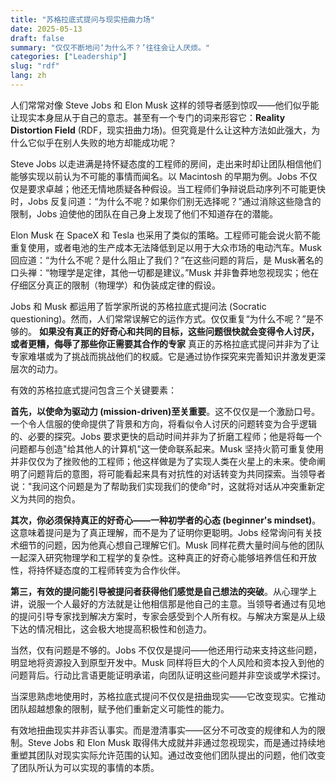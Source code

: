 ```yaml
---
title: "苏格拉底式提问与现实扭曲力场"
date: 2025-05-13
draft: false
summary: "仅仅不断地问‘为什么不？’往往会让人厌烦。"
categories: ["Leadership"]
slug: "rdf"
lang: zh
---
```


人们常常对像 Steve Jobs 和 Elon Musk 这样的领导者感到惊叹——他们似乎能让现实本身屈从于自己的意志。甚至有一个专门的词来形容它：**Reality Distortion Field** (RDF，现实扭曲力场)。但究竟是什么让这种方法如此强大，为什么它似乎在别人失败的地方却能成功呢？

Steve Jobs 以走进满是持怀疑态度的工程师的房间，走出来时却让团队相信他们能够实现以前认为不可能的事情而闻名。以 Macintosh 的早期为例。Jobs 不仅仅是要求卓越；他还无情地质疑各种假设。当工程师们争辩说启动序列不可能更快时，Jobs 反复问道：“为什么不呢？如果你们别无选择呢？”通过消除这些隐含的限制，Jobs 迫使他的团队在自己身上发现了他们不知道存在的潜能。

Elon Musk 在 SpaceX 和 Tesla 也采用了类似的策略。工程师可能会说火箭不能重复使用，或者电池的生产成本无法降低到足以用于大众市场的电动汽车。Musk 回应道：“为什么不呢？是什么阻止了我们？”在这些问题的背后，是 Musk著名的口头禅：“物理学是定律，其他一切都是建议。”Musk 并非鲁莽地忽视现实；他在仔细区分真正的限制（物理学）和伪装成定律的假设。

Jobs 和 Musk 都运用了哲学家所说的苏格拉底式提问法 (Socratic questioning)。然而，人们常常误解它的运作方式。仅仅重复“为什么不呢？”是不够的。 **如果没有真正的好奇心和共同的目标，这些问题很快就会变得令人讨厌，或者更糟，侮辱了那些你正需要其合作的专家** 真正的苏格拉底式提问并非为了让专家难堪或为了挑战而挑战他们的权威。它是通过协作探究来完善知识并激发更深层次的动力。

有效的苏格拉底式提问包含三个关键要素：

**首先，以使命为驱动力 (mission-driven)至关重要**。这不仅仅是一个激励口号。一个令人信服的使命提供了背景和方向，将看似令人讨厌的问题转变为合乎逻辑的、必要的探究。Jobs 要求更快的启动时间并非为了折磨工程师；他是将每一个问题都与创造"给其他人的计算机"这一使命联系起来。Musk 坚持火箭可重复使用并非仅仅为了挫败他的工程师；他这样做是为了实现人类在火星上的未来。使命阐明了问题背后的意图，将可能看起来具有对抗性的对话转变为共同探索。当领导者说："我问这个问题是为了帮助我们实现我们的使命"时，这就将对话从冲突重新定义为共同的抱负。

**其次，你必须保持真正的好奇心——一种初学者的心态 (beginner's mindset)**。这意味着提问是为了真正理解，而不是为了证明你更聪明。Jobs 经常询问有关技术细节的问题，因为他真心想自己理解它们。Musk 同样花费大量时间与他的团队一起深入研究物理学和工程学的复杂性。这种真正的好奇心能够培养信任和开放性，将持怀疑态度的工程师转变为合作伙伴。

**第三，有效的提问能引导被提问者获得他们感觉是自己想法的突破**。从心理学上讲，说服一个人最好的方法就是让他相信那是他自己的主意。当领导者通过有见地的提问引导专家找到解决方案时，专家会感受到个人所有权。与解决方案是从上级下达的情况相比，这会极大地提高积极性和创造力。

当然，仅有问题是不够的。Jobs 不仅仅是提问——他还用行动来支持这些问题，明显地将资源投入到原型开发中。Musk 同样将巨大的个人风险和资本投入到他的问题背后。行动比言语更能证明承诺，向团队证明这些问题并非空谈或学术探讨。

当深思熟虑地使用时，苏格拉底式提问不仅仅是扭曲现实——它改变现实。它推动团队超越想象的限制，赋予他们重新定义可能性的能力。

有效地扭曲现实并非否认事实。而是澄清事实——区分不可改变的规律和人为的限制。Steve Jobs 和 Elon Musk 取得伟大成就并非通过忽视现实，而是通过持续地重塑其团队对现实实际允许范围的认知。通过改变他们团队提出的问题，他们改变了团队所认为可以实现的事情的本质。